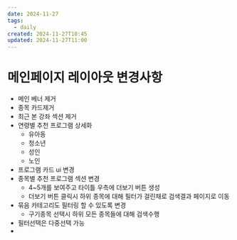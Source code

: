 ```yaml
---
date: 2024-11-27
tags:
  - daily
created: 2024-11-27T10:45
updated: 2024-11-27T11:00
---
```

# 메인페이지 레이아웃 변경사항
- 메인 베너 제거
- 종목 카드제거
- 최근 본 강좌 섹션 제거
- 연령별 추천 프로그램 상세화
	- 유아동
	- 청소년
	- 성인
	- 노인
- 프로그램 카드 ui 변경
- 종목별 추천 프로그램 섹션 변경
	- 4~5개를 보여주고 타이틀 우측에 더보기 버튼 생성
	- 더보기 버튼 클릭시 하위 종목에 대해 필터가 걸린채로 검색결과 페이지로 이동
- 묶음 카테고리도 필터링 할 수 있도록 변경
	- 구기종목 선택시 하위 모든 종목들에 대해 검색수행
- 필터선택은 다중선택 가능
- 